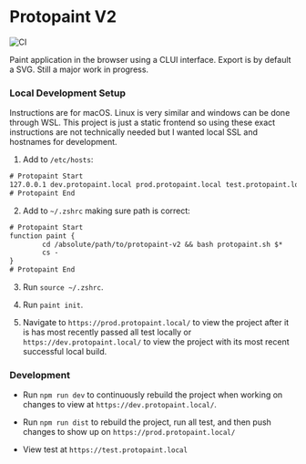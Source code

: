 # Protopaint V2
![CI](https://github.com/maxdevos49/protopaintv2/actions/workflows/protopaint.yml/badge.svg?branch=master)

Paint application in the browser using a CLUI interface. Export is by default a SVG. Still a major work in progress.

### Local Development Setup

Instructions are for macOS. Linux is very similar and windows can be done through WSL. This project is just a static frontend so using these exact instructions are not technically needed but I wanted local SSL and hostnames for development.

1. Add to `/etc/hosts`:
```txt
# Protopaint Start
127.0.0.1 dev.protopaint.local prod.protopaint.local test.protopaint.local protopaint.local
# Protopaint End
```

2. Add to `~/.zshrc` making sure path is correct:
```txt
# Protopaint Start
function paint {
        cd /absolute/path/to/protopaint-v2 && bash protopaint.sh $*
        cs -
}
# Protopaint End
```

3. Run `source ~/.zshrc`.
   
4. Run `paint init`.
   
5. Navigate to `https://prod.protopaint.local/` to view the project after it is has most recently passed all test locally or `https://dev.protopaint.local/` to view the project with its most recent successful local build.

### Development

- Run `npm run dev` to continuously rebuild the project when working on changes to view at `https://dev.protopaint.local/`.
  
- Run `npm run dist` to rebuild the project, run all test, and then push changes to show up on `https://prod.protopaint.local/`

- View test at `https://test.protopaint.local`
